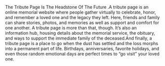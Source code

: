 The Tribute Page Is The Headstone Of The Future .A tribute page is an online memorial website where people gather virtually to celebrate, honor, and remember a loved one and the legacy they left. Here, friends and family can share stories, photos, and memories as well as support and comfort for one another. A tribute page is more than that, though. It’s also an information hub, housing details about the memorial service, the obituary, and ways to support the immediate family of the deceased.And finally, a tribute page is a place to go when the dust has settled and the loss morphs into a permanent part of life. Birthdays, anniversaries, favorite holidays, and even those random emotional days are perfect times to “go visit” your loved one. 
